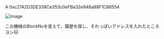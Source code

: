 A
0xc27A2D3DE339Ce353c0eFBa32e948a88F1C86554

![image](https://user-images.githubusercontent.com/6504854/210561261-2d24365b-dd4b-4e25-8d8b-c20211666ad9.png)

この機械のBlockNoを変えて、履歴を探し、それっぽいアドレスを入れたところヨシ🐱

